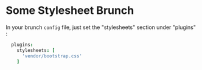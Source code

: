 Some Stylesheet Brunch
======================


In your brunch `config` file, just set the "stylesheets" section under "plugins" :

```coffee
  plugins:
    stylesheets: [
      'vendor/bootstrap.css'
    ]
```